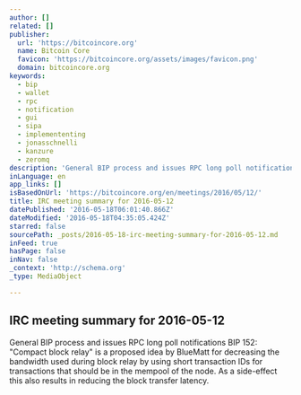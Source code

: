 ```yaml
---
author: []
related: []
publisher:
  url: 'https://bitcoincore.org'
  name: Bitcoin Core
  favicon: 'https://bitcoincore.org/assets/images/favicon.png'
  domain: bitcoincore.org
keywords:
  - bip
  - wallet
  - rpc
  - notification
  - gui
  - sipa
  - implemententing
  - jonasschnelli
  - kanzure
  - zeromq
description: 'General BIP process and issues RPC long poll notifications BIP 152: "Compact block relay" is a proposed idea by BlueMatt for decreasing the bandwidth used during block relay by using short transaction IDs for transactions that should be in the mempool of the node. As a side-effect this also results in reducing the block transfer latency.'
inLanguage: en
app_links: []
isBasedOnUrl: 'https://bitcoincore.org/en/meetings/2016/05/12/'
title: IRC meeting summary for 2016-05-12
datePublished: '2016-05-18T06:01:40.866Z'
dateModified: '2016-05-18T04:35:05.424Z'
starred: false
sourcePath: _posts/2016-05-18-irc-meeting-summary-for-2016-05-12.md
inFeed: true
hasPage: false
inNav: false
_context: 'http://schema.org'
_type: MediaObject

---
```

<article style=""><h1>IRC meeting summary for 2016-05-12</h1><p>General BIP process and issues RPC long poll notifications BIP 152: "Compact block relay" is a proposed idea by BlueMatt for decreasing the bandwidth used during block relay by using short transaction IDs for transactions that should be in the mempool of the node. As a side-effect this also results in reducing the block transfer latency.</p></article>